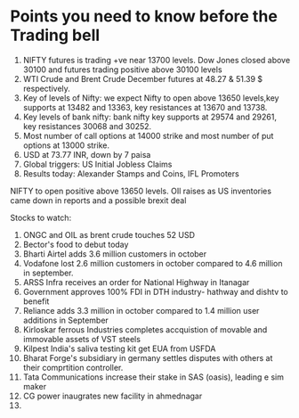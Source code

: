 # Points you need to know before the Trading bell
1. NIFTY futures is trading +ve near 13700 levels. Dow Jones closed above 30100 and futures trading positive above 30100 levels
2. WTI Crude and Brent Crude December futures at 48.27 & 51.39 $ respectively. 
3. Key of levels of Nifty: we expect Nifty to open above 13650 levels,key supports at 13482 and 13363, key resistances  at 13670 and 13738.
4. Key levels of bank nifty: bank nifty key supports at 29574 and 29261, key resistances 30068 and 30252.
5. Most number of call options at 14000 strike and most number of put options at 13000 strike.
6. USD at 73.77 INR, down by 7 paisa
7. Global triggers: US Initial Jobless Claims
8. Results today: Alexander Stamps and Coins, IFL Promoters

NIFTY to open positive above 13650 levels. OIl raises as US inventories came down in reports and a possible brexit deal

Stocks to watch:
1. ONGC and OIL as brent crude touches 52 USD
2. Bector's food to debut today
3. Bharti Airtel adds 3.6 million customers in october
4. Vodafone lost 2.6 million customers in october compared to 4.6 million in september.
5. ARSS Infra receives an order for National Highway in Itanagar
6. Government approves 100% FDI in DTH industry- hathway and dishtv to benefit
7. Reliance adds 3.3 million in october compared to 1.4 million user additions in September
8. Kirloskar ferrous Industries completes accquistion of movable and immovable assets of VST steels
9. Kilpest India's saliva testing kit get EUA from USFDA
10. Bharat Forge's subsidiary in germany settles disputes with others at their comprtition controller.
11. Tata Communications increase their stake in SAS (oasis), leading e sim maker
12. CG power inaugrates new facility in ahmednagar
13. 
